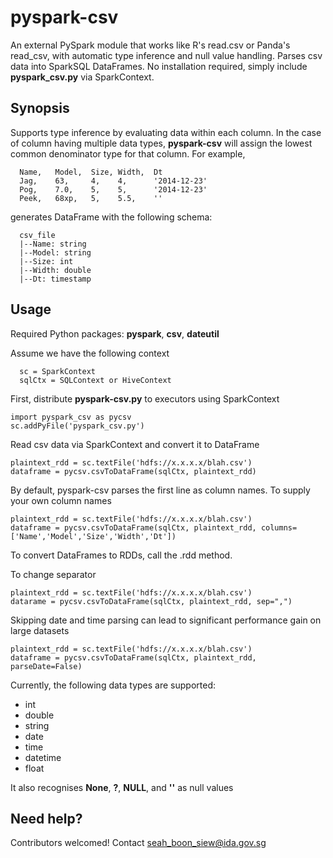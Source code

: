 # pyspark-csv
An external PySpark module that works like R's read.csv or Panda's read_csv, with 
automatic type inference and null value handling. Parses csv data into SparkSQL DataFrames. No installation required, simply include **pyspark_csv.py** via SparkContext.

## Synopsis
Supports type inference by evaluating data within each column. In the case of column having multiple data types, **pyspark-csv** will assign the lowest common denominator type for that column. For example,
```
  Name,   Model,  Size, Width,  Dt
  Jag,    63,     4,    4,      '2014-12-23'
  Pog,    7.0,    5,    5,      '2014-12-23'
  Peek,   68xp,   5,    5.5,    ''
```
generates DataFrame with the following schema: 
```
  csv_file 
  |--Name: string  
  |--Model: string
  |--Size: int
  |--Width: double
  |--Dt: timestamp
```

## Usage
Required Python packages: **pyspark**, **csv**, **dateutil**

Assume we have the following context
```
  sc = SparkContext
  sqlCtx = SQLContext or HiveContext
```

First, distribute **pyspark-csv.py** to executors using SparkContext
```
import pyspark_csv as pycsv
sc.addPyFile('pyspark_csv.py')
```
Read csv data via SparkContext and convert it to DataFrame
```
plaintext_rdd = sc.textFile('hdfs://x.x.x.x/blah.csv')
dataframe = pycsv.csvToDataFrame(sqlCtx, plaintext_rdd)
```
By default, pyspark-csv parses the first line as column names. To supply your own column names
```
plaintext_rdd = sc.textFile('hdfs://x.x.x.x/blah.csv')
dataframe = pycsv.csvToDataFrame(sqlCtx, plaintext_rdd, columns=['Name','Model','Size','Width','Dt'])
```
To convert DataFrames to RDDs, call the .rdd method.

To change separator
```
plaintext_rdd = sc.textFile('hdfs://x.x.x.x/blah.csv')
datarame = pycsv.csvToDataFrame(sqlCtx, plaintext_rdd, sep=",")
```
Skipping date and time parsing can lead to significant performance gain on large datasets
```
plaintext_rdd = sc.textFile('hdfs://x.x.x.x/blah.csv')
dataframe = pycsv.csvToDataFrame(sqlCtx, plaintext_rdd, parseDate=False)
```
Currently, the following data types are supported:
- int
- double
- string
- date
- time
- datetime
- float

It also recognises **None**, **?**, **NULL**, and **''** as null values

## Need help?
Contributors welcomed! Contact seah_boon_siew@ida.gov.sg
